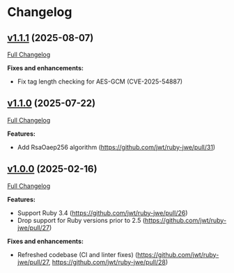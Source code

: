 # Changelog

## [v1.1.1](https://github.com/jwt/ruby-jwe/tree/v1.1.1) (2025-08-07)

[Full Changelog](https://github.com/jwt/ruby-jwe/compare/v1.1.0...v1.1.1)

**Fixes and enhancements:**

- Fix tag length checking for AES-GCM (CVE-2025-54887)

## [v1.1.0](https://github.com/jwt/ruby-jwe/tree/v1.1.0) (2025-07-22)

[Full Changelog](https://github.com/jwt/ruby-jwe/compare/v1.0.0...v1.1.0)

**Features:**

- Add RsaOaep256 algorithm (https://github.com/jwt/ruby-jwe/pull/31)

## [v1.0.0](https://github.com/jwt/ruby-jwe/tree/v1.0.0) (2025-02-16)

[Full Changelog](https://github.com/jwt/ruby-jwe/compare/v0.4.0...v1.0.0)

**Features:**

- Support Ruby 3.4 (https://github.com/jwt/ruby-jwe/pull/26)
- Drop support for Ruby versions prior to 2.5 (https://github.com/jwt/ruby-jwe/pull/27)

**Fixes and enhancements:**

- Refreshed codebase (CI and linter fixes) (https://github.com/jwt/ruby-jwe/pull/27, https://github.com/jwt/ruby-jwe/pull/28)
